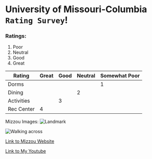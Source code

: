 
 # University of Missouri-Columbia `Rating Survey`!
 
 ### Ratings:
 1. Poor
 2. Neutral
 3. Good
 4. Great


 
| Rating | Great | Good | Neutral | Somewhat Poor |
| ------ | ------| ---- | ------- | ------------- |
| Dorms  |       |      |         |         1     |
| Dining |       |      |    2    |               |
| Activities |   |  3   |         |               |
| Rec Center | 4 |      |         |               |

Mizzou Images:
![Landmark](https://media.ksdk.com/assets/KSDK/images/eb0aab0f-e1da-4832-977c-e9c4151ba498/eb0aab0f-e1da-4832-977c-e9c4151ba498_1140x641.jpg)

![Walking across](https://bloximages.newyork1.vip.townnews.com/columbiamissourian.com/content/tncms/assets/v3/editorial/8/86/8868a186-3e5c-11e6-85cb-1722d7578f04/55da710d97d0b.image.jpg)



[Link to Mizzou Website](https://missouri.edu/)

[Link to My Youtube](MyYoutube.md)
